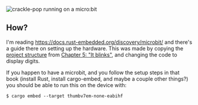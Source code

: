 ![crackle-pop running on a micro:bit](video/crackle-pop.gif)

## How?

I'm reading https://docs.rust-embedded.org/discovery/microbit/ and there's a guide there on setting up the hardware. This was made by copying the [project structure](https://github.com/rust-embedded/discovery/tree/master/microbit/src/05-led-roulette) from [Chapter 5: "It blinks"](https://docs.rust-embedded.org/discovery/microbit/05-led-roulette/it-blinks.html), and changing the code to display digits.

If you happen to have a microbit, and you follow the setup steps in that book (install Rust, install cargo-embed, and maybe a couple other things?) you should be able to run this on the device with:
```
$ cargo embed --target thumbv7em-none-eabihf
```
